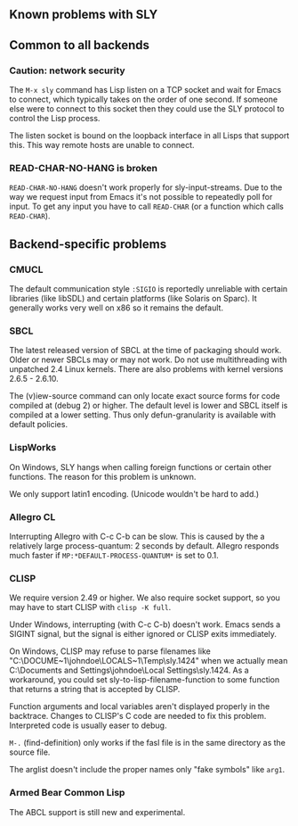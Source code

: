 Known problems with SLY
-----------------------

## Common to all backends

### Caution: network security

The `M-x sly` command has Lisp listen on a TCP socket and wait for
Emacs to connect, which typically takes on the order of one second. If
someone else were to connect to this socket then they could use the
SLY protocol to control the Lisp process.

The listen socket is bound on the loopback interface in all Lisps that
support this. This way remote hosts are unable to connect.

### READ-CHAR-NO-HANG is broken

`READ-CHAR-NO-HANG` doesn't work properly for sly-input-streams.  Due
to the way we request input from Emacs it's not possible to repeatedly
poll for input.  To get any input you have to call `READ-CHAR` (or a
function which calls `READ-CHAR`).

## Backend-specific problems

### CMUCL

The default communication style `:SIGIO` is reportedly unreliable with
certain libraries (like libSDL) and certain platforms (like Solaris on
Sparc). It generally works very well on x86 so it remains the default.

### SBCL

The latest released version of SBCL at the time of packaging should
work.  Older or newer SBCLs may or may not work.  Do not use
multithreading with unpatched 2.4 Linux kernels.  There are also
problems with kernel versions 2.6.5 - 2.6.10.

The (v)iew-source command can only locate exact source forms for code
compiled at (debug 2) or higher. The default level is lower and SBCL
itself is compiled at a lower setting. Thus only defun-granularity is
available with default policies.

### LispWorks

On Windows, SLY hangs when calling foreign functions or certain
other functions.  The reason for this problem is unknown.

We only support latin1 encoding.  (Unicode wouldn't be hard to add.)

### Allegro CL

Interrupting Allegro with C-c C-b can be slow.  This is caused by the
a relatively large process-quantum: 2 seconds by default.  Allegro
responds much faster if `MP:*DEFAULT-PROCESS-QUANTUM*` is set to 0.1.

### CLISP

We require version 2.49 or higher. We also require socket support, so
you may have to start CLISP with `clisp -K full`.

Under Windows, interrupting (with C-c C-b) doesn't work.  Emacs sends
a SIGINT signal, but the signal is either ignored or CLISP exits
immediately.

On Windows, CLISP may refuse to parse filenames like
"C:\\DOCUME~1\\johndoe\\LOCALS~1\\Temp\\sly.1424" when we actually
mean C:\Documents and Settings\johndoe\Local Settings\sly.1424.  As
a workaround, you could set sly-to-lisp-filename-function to some
function that returns a string that is accepted by CLISP.

Function arguments and local variables aren't displayed properly in
the backtrace.  Changes to CLISP's C code are needed to fix this
problem.  Interpreted code is usually easer to debug.

`M-.` (find-definition) only works if the fasl file is in the same
directory as the source file.

The arglist doesn't include the proper names only "fake symbols" like
`arg1`.

### Armed Bear Common Lisp

The ABCL support is still new and experimental.
